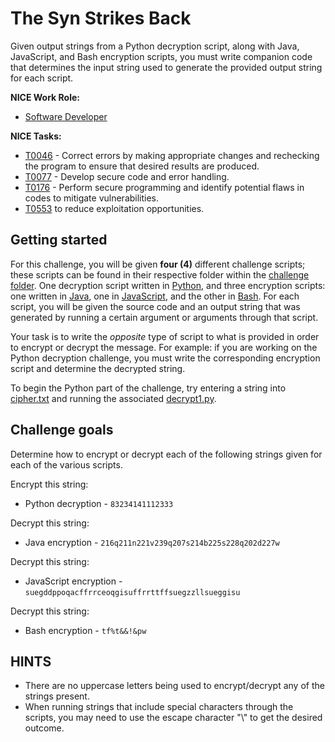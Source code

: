 # The Syn Strikes Back
Given output strings from a Python decryption script, along with Java, JavaScript, and Bash encryption scripts, you must write companion code that determines the input string used to generate the provided output string for each script.

**NICE Work Role:** 
- [Software Developer](https://niccs.cisa.gov/workforce-development/nice-framework)

**NICE Tasks:**
  - [T0046](https://niccs.cisa.gov/workforce-development/nice-framework) - Correct errors by making appropriate changes and rechecking the program to ensure that desired results are produced. 
  - [T0077](https://niccs.cisa.gov/workforce-development/nice-framework) - Develop secure code and error handling. 
  - [T0176](https://niccs.cisa.gov/workforce-development/nice-framework) - Perform secure programming and identify potential flaws in codes to mitigate vulnerabilities. 
  - [T0553](https://niccs.cisa.gov/workforce-development/nice-framework) to reduce exploitation opportunities.

## Getting started
For this challenge, you will be given  **four (4)** different challenge scripts; these scripts can be found in their respective folder within the [challenge folder](./challenge/). One decryption script written in [Python](./challenge/python/decrypt1.py), and three encryption scripts: one written in [Java](./challenge/java/encrypt.java), one in [JavaScript](./challenge/js/encrypt.js), and the other in [Bash](./challenge/bash/encrypt.sh). For each script, you will be given the source code and an output string that was generated by running a certain argument or arguments through that script. 

Your task is to write the *opposite* type of script to what is provided in order to encrypt or decrypt the message. For example: if you are working on the Python decryption challenge, you must write the corresponding encryption script and determine the decrypted string.   

To begin the Python part of the challenge, try entering a string into [cipher.txt](./challenge/python/cipher.txt) and running the associated [decrypt1.py](./challenge/python/decrypt1.py).

## Challenge goals

Determine how to encrypt or decrypt each of the following strings given for each of the various scripts. 

Encrypt this string:
- Python decryption - `83234141112333`

Decrypt this string:
- Java encryption - `216q211n221v239q207s214b225s228q202d227w`

Decrypt this string:
- JavaScript encryption - `suegddppoqacffrrceoqgisuffrrttffsuegzzllsueggisu`

Decrypt this string:
- Bash encryption - `tf%t&&!&pw`

## HINTS
- There are no uppercase letters being used to encrypt/decrypt any of the strings present.
- When running strings that include special characters through the scripts, you may need to use the escape character "\\" to get the desired outcome.
